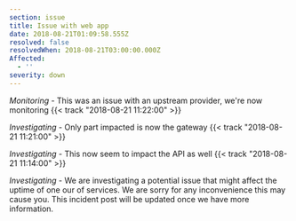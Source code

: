 ```yaml
---
section: issue
title: Issue with web app
date: 2018-08-21T01:09:58.555Z
resolved: false
resolvedWhen: 2018-08-21T03:00:00.000Z
Affected:
  - ''
severity: down
---
```

_Monitoring_ - This was an issue with an upstream provider, we're now monitoring {{< track "2018-08-21 11:22:00" >}}

_Investigating_ - Only part impacted is now the gateway {{< track "2018-08-21 11:21:00" >}}

_Investigating_ - This now seem to impact the API as well {{< track "2018-08-21 11:14:00" >}}

_Investigating_ - We are investigating a potential issue that might affect the uptime of one our of services. We are sorry for any inconvenience this may cause you. This incident post will be updated once we have more information.
